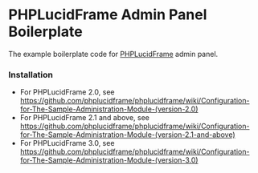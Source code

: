 # PHPLucidFrame Admin Panel Boilerplate

The example boilerplate code for [PHPLucidFrame](http://www.phplucidframe.com) admin panel.

### Installation

- For PHPLucidFrame 2.0, see https://github.com/phplucidframe/phplucidframe/wiki/Configuration-for-The-Sample-Administration-Module-(version-2.0)
- For PHPLucidFrame 2.1 and above, see https://github.com/phplucidframe/phplucidframe/wiki/Configuration-for-The-Sample-Administration-Module-(version-2.1-and-above)
- For PHPLucidFrame 3.0, see https://github.com/phplucidframe/phplucidframe/wiki/Configuration-for-The-Sample-Administration-Module-(version-3.0)
